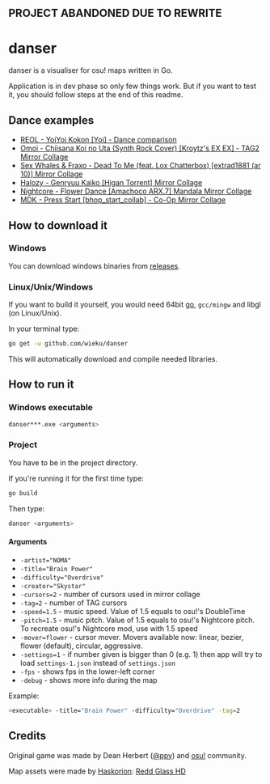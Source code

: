 ## PROJECT ABANDONED DUE TO REWRITE

# danser
danser is a visualiser for osu! maps written in Go.

Application is in dev phase so only few things work. But if you want to test it, you should follow steps at the end of this readme.

## Dance examples
* [REOL - YoiYoi Kokon [Yoi] - Dance comparison](https://youtu.be/QZ6-MaWWyA8)
* [Omoi - Chiisana Koi no Uta (Synth Rock Cover) [Kroytz's EX EX] - TAG2 Mirror Collage](https://youtu.be/Vo0Pbpu113Y)
* [Sex Whales & Fraxo - Dead To Me (feat. Lox Chatterbox) [extrad1881 (ar 10)] Mirror Collage](https://youtu.be/KCHqrVGdXrk)
* [Halozy - Genryuu Kaiko [Higan Torrent] Mirror Collage](https://youtu.be/HCVIBQh4ljI)
* [Nightcore - Flower Dance [Amachoco ARX.7] Mandala Mirror Collage](https://youtu.be/HBC89S-UwFc)
* [MDK - Press Start [bhop_start_collab] - Co-Op Mirror Collage](https://youtu.be/P5mYXvH48Uk)

## How to download it

### Windows
You can download windows binaries from [releases](https://github.com/Wieku/danser/releases).

### Linux/Unix/Windows

If you want to build it yourself, you would need 64bit [go](https://golang.org/dl/), `gcc/mingw` and libgl (on Linux/Unix).

In your terminal type:
```bash
go get -u github.com/wieku/danser
```
This will automatically download and compile needed libraries.

## How to run it

### Windows executable
```bash
danser***.exe <arguments>
```

### Project
You have to be in the project directory.

If you're running it for the first time type:
```bash
go build
```

Then type:
```bash
danser <arguments>
```

#### Arguments
* `-artist="NOMA"`
* `-title="Brain Power"`
* `-difficulty="Overdrive"`
* `-creator="Skystar"`
* `-cursors=2` - number of cursors used in mirror collage
* `-tag=2` - number of TAG cursors
* `-speed=1.5` - music speed. Value of 1.5 equals to osu!'s DoubleTime
* `-pitch=1.5` - music pitch. Value of 1.5 equals to osu!'s Nightcore pitch. To recreate osu!'s Nightcore mod, use with 1.5 speed
* `-mover=flower` - cursor mover. Movers available now: linear, bezier, flower (default), circular, aggressive.
* `-settings=1` - if number given is bigger than 0 (e.g. 1) then app will try to load `settings-1.json` instead of `settings.json`
* `-fps` - shows fps in the lower-left corner 
* `-debug` - shows more info during the map

Example:
```bash
<executable> -title="Brain Power" -difficulty="Overdrive" -tag=2
```


## Credits

Original game was made by Dean Herbert ([@ppy](https://github.com/ppy)) and [osu!](https://osu.ppy.sh/) community.

Map assets were made by [Haskorion](https://osu.ppy.sh/users/3252321): [Redd Glass HD](https://osu.ppy.sh/community/forums/topics/211396)
